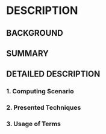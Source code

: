 # DESCRIPTION

## BACKGROUND

## SUMMARY

## DETAILED DESCRIPTION

### 1. Computing Scenario

### 2. Presented Techniques

### 3. Usage of Terms

